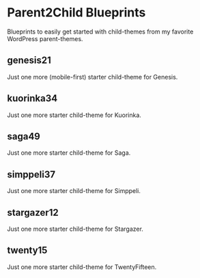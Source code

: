 # Parent2Child Blueprints
Blueprints to easily get started with child-themes from my favorite WordPress parent-themes.

## genesis21
Just one more (mobile-first) starter child-theme for Genesis.

## kuorinka34
Just one more starter child-theme for Kuorinka.

## saga49
Just one more starter child-theme for Saga.

## simppeli37
Just one more starter child-theme for Simppeli.

## stargazer12
Just one more starter child-theme for Stargazer.

## twenty15
Just one more starter child-theme for TwentyFifteen.
